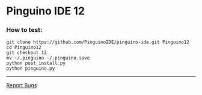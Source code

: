 Pinguino IDE 12
===============

### How to test:

```shell
git clone https://github.com/PinguinoIDE/pinguino-ide.git Pinguino12
cd Pinguino12
git checkout 12
mv ~/.pinguino ~/.pinguino.save
python post_install.py
python pinguino.py
```
----
[Report Bugs](https://github.com/PinguinoIDE/pinguino-ide/issues)

